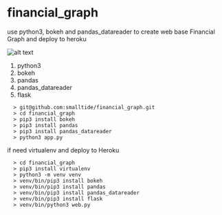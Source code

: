 # financial_graph
use python3, bokeh and pandas_datareader to create web base Financial Graph and deploy to heroku

![alt text](https://github.com/smalltide/financial_graph/blob/master/screenshot.png "financial_graph")

1. python3
2. bokeh
3. pandas
4. pandas_datareader
5. flask

```
  > git@github.com:smalltide/financial_graph.git
  > cd financial_graph
  > pip3 install bokeh
  > pip3 install pandas
  > pip3 install pandas_datareader
  > python3 app.py
```

if need virtualenv and deploy to Heroku
```
  > cd financial_graph
  > pip3 install virtualenv
  > python3 -m venv venv
  > venv/bin/pip3 install bokeh
  > venv/bin/pip3 install pandas
  > venv/bin/pip3 install pandas_datareader
  > venv/bin/pip3 install flask
  > venv/bin/python3 web.py
```
